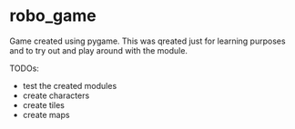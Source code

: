 # robo_game

Game created using pygame. This was qreated just for learning purposes and to try out and play around with the module.

TODOs:
- test the created modules
- create characters 
- create tiles
- create maps 
